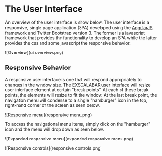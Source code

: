 # The User Interface
An overview of the user interface is show below.  The user interface is a responsive, single page application (SPA) developed using the [AngularJS](https://angularjs.org) framework and [Twitter Bootstrap version 3](http://getbootstrap.com).  The former is a javascript framework that provides the functionality to develop an SPA while the latter provides the css and some javascript the responsive behavior.  

![Overview](ui overview.png)

## Responsive Behavior
A responsive user interface is one that will respond appropriately to changes in the window size.  The EXSCALABAR user interface will resize user interface element at certain "break points".  At each of these break points, the elements will resize to fit the window.  At the last break point, the navigation menu will condense to a single "hamburger" icon in the top, right-hand corner of the screen as seen below.

![Responsive menu](responsive menu.png)

To access the navigational menu items, simply click on the "hamburger" icon and the menu will drop down as seen below.

![Expanded responsive menu](expanded responsive menu.png)


![Responsive controls](responsive controls.png)

